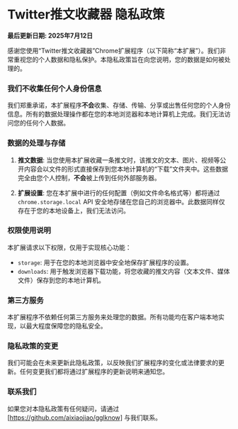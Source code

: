# Twitter推文收藏器 隐私政策

**最后更新日期: 2025年7月12日**

感谢您使用“Twitter推文收藏器”Chrome扩展程序（以下简称“本扩展”）。我们非常重视您的个人数据和隐私保护。本隐私政策旨在向您说明，您的数据是如何被处理的。

### 我们不收集任何个人身份信息

我们郑重承诺，本扩展程序**不会**收集、存储、传输、分享或出售任何您的个人身份信息。所有的数据处理操作都在您的本地浏览器和本地计算机上完成。我们无法访问您的任何个人数据。

### 数据的处理与存储

1.  **推文数据**: 当您使用本扩展收藏一条推文时，该推文的文本、图片、视频等公开内容会以文件的形式直接保存到您本地计算机的“下载”文件夹中。这些数据完全由您个人控制，**不会**被上传到任何外部服务器。

2.  **扩展设置**: 您在本扩展中进行的任何配置（例如文件命名格式等）都将通过 `chrome.storage.local` API 安全地存储在您自己的浏览器中。此数据同样仅存在于您的本地设备上，我们无法访问。

### 权限使用说明

本扩展请求以下权限，仅用于实现核心功能：

*   `storage`: 用于在您的本地浏览器中安全地保存扩展程序的设置。
*   `downloads`: 用于触发浏览器下载功能，将您收藏的推文内容（文本文件、媒体文件）保存到您的本地计算机。

### 第三方服务

本扩展程序不依赖任何第三方服务来处理您的数据。所有功能均在客户端本地实现，以最大程度保障您的隐私安全。

### 隐私政策的变更

我们可能会在未来更新此隐私政策，以反映我们扩展程序的变化或法律要求的更新。任何变更我们都将通过扩展程序的更新说明来通知您。

### 联系我们

如果您对本隐私政策有任何疑问，请通过 [https://github.com/aixiaojiao/gglknow] 与我们联系。 